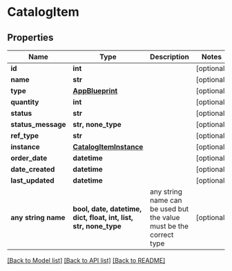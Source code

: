 # CatalogItem


## Properties
Name | Type | Description | Notes
------------ | ------------- | ------------- | -------------
**id** | **int** |  | [optional] 
**name** | **str** |  | [optional] 
**type** | [**AppBlueprint**](AppBlueprint.md) |  | [optional] 
**quantity** | **int** |  | [optional] 
**status** | **str** |  | [optional] 
**status_message** | **str, none_type** |  | [optional] 
**ref_type** | **str** |  | [optional] 
**instance** | [**CatalogItemInstance**](CatalogItemInstance.md) |  | [optional] 
**order_date** | **datetime** |  | [optional] 
**date_created** | **datetime** |  | [optional] 
**last_updated** | **datetime** |  | [optional] 
**any string name** | **bool, date, datetime, dict, float, int, list, str, none_type** | any string name can be used but the value must be the correct type | [optional]

[[Back to Model list]](../README.md#documentation-for-models) [[Back to API list]](../README.md#documentation-for-api-endpoints) [[Back to README]](../README.md)


